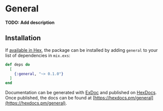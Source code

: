 # General

**TODO: Add description**

## Installation

If [available in Hex](https://hex.pm/docs/publish), the package can be installed
by adding `general` to your list of dependencies in `mix.exs`:

```elixir
def deps do
  [
    {:general, "~> 0.1.0"}
  ]
end
```

Documentation can be generated with [ExDoc](https://github.com/elixir-lang/ex_doc)
and published on [HexDocs](https://hexdocs.pm). Once published, the docs can
be found at [https://hexdocs.pm/general](https://hexdocs.pm/general).

